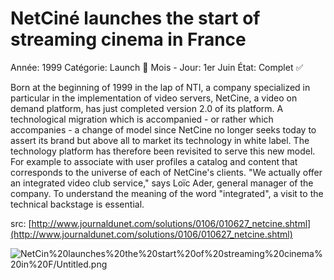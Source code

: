 # NetCiné launches the start of streaming cinema in France

Année: 1999
Catégorie: Launch 🚀
Mois - Jour: 1er Juin
État: Complet ✅

Born at the beginning of 1999 in the lap of NTI, a company specialized in particular in the implementation of video servers, NetCine, a video on demand platform, has just completed version 2.0 of its platform. A technological migration which is accompanied - or rather which accompanies - a change of model since NetCine no longer seeks today to assert its brand but above all to market its technology in white label. The technology platform has therefore been revisited to serve this new model. For example to associate with user profiles a catalog and content that corresponds to the universe of each of NetCine's clients. "We actually offer an integrated video club service," says Loïc Ader, general manager of the company. To understand the meaning of the word "integrated", a visit to the technical backstage is essential.

src: [http://www.journaldunet.com/solutions/0106/010627_netcine.shtml](http://www.journaldunet.com/solutions/0106/010627_netcine.shtml)

![NetCin%20launches%20the%20start%20of%20streaming%20cinema%20in%20F/Untitled.png](NetCin%20launches%20the%20start%20of%20streaming%20cinema%20in%20F/Untitled.png)